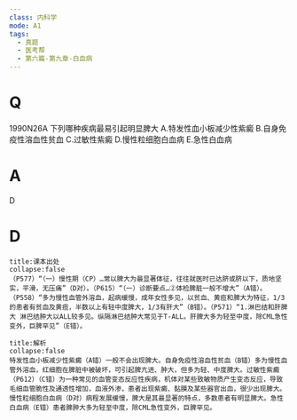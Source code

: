 ```yaml
---
class: 内科学
mode: A1
tags:
  - 真题
  - 医考帮
  - 第六篇-第九章-白血病
---
```


# Q
1990N26A 下列哪种疾病最易引起明显脾大
A.特发性血小板减少性紫癜
B.自身免疫性溶血性贫血
C.过敏性紫癜
D.慢性粒细胞白血病
E.急性白血病

# A
D
# D
```ad-note
title:课本出处
collapse:false
（P577）“（一）慢性期（CP）…常以脾大为最显著体征，往往就医时已达脐或脐以下，质地坚实，平滑，无压痛”（D对）。（P615）“（一）诊断要点…②体检脾脏一般不增大”（A错）。（P558）“多为慢性血管外溶血，起病缓慢，成年女性多见，以贫血、黄疸和脾大为特征，1/3的患者有贫血及黄疸，半数以上有轻中度脾大，1/3有肝大”（B错）。（P571）“1.淋巴结和肝脾大 淋巴结肿大以ALL较多见。纵隔淋巴结肿大常见于T-ALL。肝脾大多为轻至中度，除CML急性变外，巨脾罕见”（E错）。
```

```ad-summary
title:解析
collapse:false
特发性血小板减少性紫癜（A错）一般不会出现脾大。自身免疫性溶血性贫血（B错）多为慢性血管外溶血，红细胞在脾脏中被破坏，可引起脾亢进、肿大，但多为轻、中度脾大。过敏性紫癜（P612）（C错）为一种常见的血管变态反应性疾病，机体对某些致敏物质产生变态反应，导致毛细血管脆性及通透性增加，血液外渗，患者出现紫癜、黏膜及某些器官出血，很少出现脾大。慢性粒细胞白血病（D对）病程发展缓慢，脾大是其最显著的特点，多数患者有明显脾大。急性白血病（E错）患者脾肿大多为轻至中度，除CML急性变外，巨脾罕见。
```

